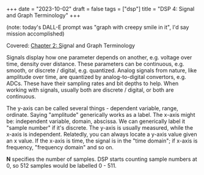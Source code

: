 +++
date = "2023-10-02"
draft = false
tags = ["dsp"]
title = "DSP 4: Signal and Graph Terminology"
+++

(note: today's DALL-E prompt was "graph with creepy smile in it", I'd say mission accomplished)

Covered: [Chapter 2: S](https://www.dspguide.com/ch2/1.htm)ignal and Graph Terminology

Signals display how one parameter depends on another, e.g. voltage over time, density over distance. These parameters can be continuous, e.g. smooth, or discrete / digital, e.g. quantized. Analog signals from nature, like amplitude over time, are quantized by analog-to-digital convertors, e.g. ADCs. These have their sampling rates and bit depths to help. When working with signals, usually both are discrete / digital, or both are continuous.

The y-axis can be called several things - dependent variable, range, ordinate. Saying "amplitude" generically works as a label. The x-axis might be: independent variable, domain, abscissa. We can generically label it "sample number" if it's discrete. The y-axis is usually measured, while the x-axis is independent. Relatedly, you can always locate a y-axis value given an x value. If the x-axis is time, the signal is in the "time domain"; if x-axis is frequency, "frequency domain" and so on.

**N** specifies the number of samples. DSP starts counting sample numbers at 0, so 512 samples would be labelled 0 - 511.